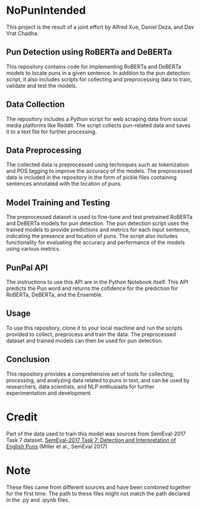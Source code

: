 # NoPunIntended
This project is the result of a joint effort by Alfred Xue, Daniel Deza, and Dav Vrat Chadha.

## Pun Detection using RoBERTa and DeBERTa
This repository contains code for implementing RoBERTa and DeBERTa models to locate puns in a given sentence. In addition to the pun detection script, it also includes scripts for collecting and preprocessing data to train, validate and test the models.

## Data Collection
The repository includes a Python script for web scraping data from social media platforms like Reddit. The script collects pun-related data and saves it to a text file for further processing.

## Data Preprocessing
The collected data is preprocessed using techniques such as tokenization and POS tagging to improve the accuracy of the models. The preprocessed data is included in the repository in the form of pickle files containing sentences annotated with the location of puns.

## Model Training and Testing
The preprocessed dataset is used to fine-tune and test pretrained RoBERTa and DeBERTa models for pun detection. The pun detection script uses the trained models to provide predictions and metrics for each input sentence, indicating the presence and location of puns. The script also includes functionality for evaluating the accuracy and performance of the models using various metrics.

## PunPal API
The instructions to use this API are in the Python Notebook itself. This API predicts the Pun word and returns the cofidence for the prediction for RoBERTa, DeBERTa, and the Ensemble.

## Usage
To use this repository, clone it to your local machine and run the scripts provided to collect, preprocess and train the data. The preprocessed dataset and trained models can then be used for pun detection.

## Conclusion
This repository provides a comprehensive set of tools for collecting, processing, and analyzing data related to puns in text, and can be used by researchers, data scientists, and NLP enthusiasts for further experimentation and development.

# Credit
Part of the data used to train this model was sources from SemEval-2017 Task 7 dataset.
[SemEval-2017 Task 7: Detection and Interpretation of English Puns](https://aclanthology.org/S17-2005) (Miller et al., SemEval 2017)

# Note
These files came from different sources and have been combined together for the first time. The path to these files might not match the path declared in the .py and .ipynb files.
